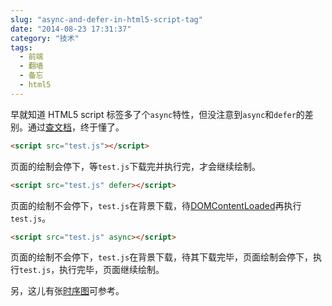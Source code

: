 ```yaml
---
slug: "async-and-defer-in-html5-script-tag"
date: "2014-08-23 17:31:37"
category: "技术"
tags:
  - 前端
  - 翻墙
  - 备忘
  - html5
---
```


早就知道 HTML5 script 标签多了个`async`特性，但没注意到`async`和`defer`的差别。通过[查文档](https://developer.mozilla.org/en-US/docs/Web/HTML/Element/script)，终于懂了。

```html
<script src="test.js"></script>
```

页面的绘制会停下，等`test.js`下载完并执行完，才会继续绘制。

```html
<script src="test.js" defer></script>
```

页面的绘制不会停下，`test.js`在背景下载，待[DOMContentLoaded](https://developer.mozilla.org/en-US/docs/Web/Events/DOMContentLoaded)再执行`test.js`。

```html
<script src="test.js" async></script>
```

页面的绘制不会停下，`test.js`在背景下载，待其下载完毕，页面绘制会停下，执行`test.js`，执行完毕，页面继续绘制。

另，这儿有张[时序图](http://peter.sh/2010/09/last-week-asynchronous-script-execution-and-gpu-acceleration-by-default/)可参考。
